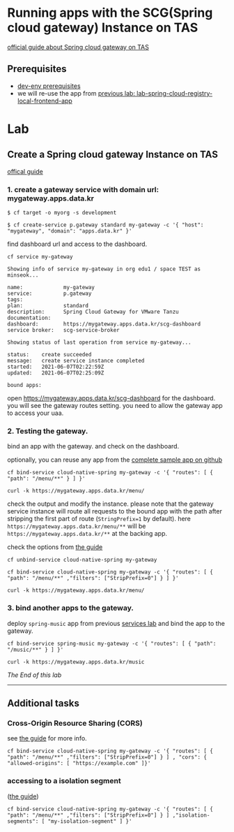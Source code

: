 # Running apps with the SCG(Spring cloud gateway) Instance on TAS
[official guide about Spring cloud gateway on TAS](https://docs.pivotal.io/spring-cloud-gateway/1-1//getting-started.html)

## Prerequisites
- [dev-env prerequisites](lab-prerequisites-dev-env.md)
- we will re-use the app from [previous lab: lab-spring-cloud-registry-local-frontend-app](lab-spring-cloud-registry-local-frontend-app.md)

# Lab

## Create a Spring cloud gateway Instance on TAS
[offical guide](https://docs.pivotal.io/spring-cloud-gateway/1-1/managing-service-instances.html)

### 1. create a gateway service with domain url: mygateway.apps.data.kr
```
$ cf target -o myorg -s development

$ cf create-service p.gateway standard my-gateway -c '{ "host": "mygateway", "domain": "apps.data.kr" }'

```

find dashboard url and access to the dashboard.

```
cf service my-gateway

Showing info of service my-gateway in org edu1 / space TEST as minseok...

name:             my-gateway
service:          p.gateway
tags:             
plan:             standard
description:      Spring Cloud Gateway for VMware Tanzu
documentation:    
dashboard:        https://mygateway.apps.data.kr/scg-dashboard
service broker:   scg-service-broker

Showing status of last operation from service my-gateway...

status:    create succeeded
message:   create service instance completed
started:   2021-06-07T02:22:59Z
updated:   2021-06-07T02:25:09Z

bound apps:

```
open https://mygateway.apps.data.kr/scg-dashboard for the dashboard. you will see the gateway routes setting.
 you need to allow the gateway app to access your uaa.

### 2. Testing the gateway.
bind an app with the gateway. and check on the dashboard.

optionally, you can reuse any app from the [complete sample app on github](https://github.com/myminseok/spring-cloud-sample)

```
cf bind-service cloud-native-spring my-gateway -c '{ "routes": [ { "path": "/menu/**" } ] }'
```

```
curl -k https://mygateway.apps.data.kr/menu/
```
check the output and modify the instance. please note that the gateway service instance will route all requests to the bound app with the path after stripping the first part of route (`StringPrefix=1` by default). here `https://mygateway.apps.data.kr/menu/**` will be `https://mygateway.apps.data.kr/**` at the backing app.

check the options from [the guide](https://docs.vmware.com/en/Spring-Cloud-Gateway-for-VMware-Tanzu/1.2/spring-cloud-gateway/GUID-configuring-routes.html)

```
cf unbind-service cloud-native-spring my-gateway
```
```
cf bind-service cloud-native-spring my-gateway -c '{ "routes": [ { "path": "/menu/**" ,"filters": ["StripPrefix=0"] } ] }'
```
```
curl -k https://mygateway.apps.data.kr/menu/
```


### 3. bind another apps to the gateway.

deploy `spring-music` app from previous [services lab](lab-services.md) and bind the app to the gateway.

```
cf bind-service spring-music my-gateway -c '{ "routes": [ { "path": "/music/**" } ] }'
```

```
curl -k https://mygateway.apps.data.kr/music
```



*The End of this lab*

---
## Additional tasks

### Cross-Origin Resource Sharing (CORS)
see [the guide](https://docs.pivotal.io/spring-cloud-gateway/1-1/managing-service-instances.html#cors) for more info.

```
cf bind-service cloud-native-spring my-gateway -c '{ "routes": [ { "path": "/menu/**" ,"filters": ["StripPrefix=0"] } ] , "cors": { "allowed-origins": [ "https://example.com" ]}'
```


### accessing to a isolation segment 
([the guide](https://docs.pivotal.io/spring-cloud-gateway/1-1/managing-service-instances.html#isolation-segments))

```
cf bind-service cloud-native-spring my-gateway -c '{ "routes": [ { "path": "/menu/**" ,"filters": ["StripPrefix=0"] } ] ,"isolation-segments": [ "my-isolation-segment" ] }'

```

